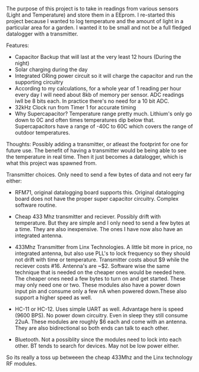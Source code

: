 The purpose of this project is to take in readings from various sensors (Light and Temperature) and store them in a EEprom. I re-started this project because I wanted to log temperature and the amount of light in a particular area for a garden. I wanted it to be small and not be a full fledged datalogger with a transmitter.

Features:
* Capacitor Backup that will last at the very least 12 hours (During the night)
* Solar charging during the day
* Integrated ORing power circuit so it will charge the capacitor and run the supporting circuitry
* According to my calculations, for a whole year of 1 reading per hour every day I will need about 8kb of memory per sensor. ADC readings iwll be 8 bits each. In practice there's no need for a 10 bit ADC.
* 32kHz Clock run from Timer 1 for accurate timing
* Why Supercapacitor? Temperature range pretty much. Lithium's only go down to 0C and often times temperatures dip below that. Supercapacitors have a range of -40C to 60C which covers the range of outdoor temperatures. 

Thoughts: Possibly adding a transmitter, or atleast the footprint for one for future use. The benefit of having a transmitter would be being able to see the temperature in real time. Then it just becomes a datalogger, which is what this project was spawned from. 

Transmitter choices. Only need to send a few bytes of data and not eery far either:
* RFM71, original datalogging board supports this. Original datalogging board does not have the proper super capacitor circuitry. Complex software routine.
* Cheap 433 Mhz transmitter and reciever. Possibly drift with temperature. But they are simple and I only need to send a few bytes at a time. They are also inexpensive. The ones I have now also have an integrated antenna. 
* 433Mhz Transmitter from Linx Technologies. A little bit more in price, no integrated antenna, but also use PLL's to lock frequency so they should not drift with time or temperature. Transmitter costs about $9 while the reciever costs #16. Antenna's are ~$2. Software wise the same technique that is needed on the cheaper ones would be needed here. The cheaper ones need a few bytes to turn on and get started. These may only need one or two. These modules also have a power down input pin and consume only a few nA when powered down.These also support a higher speed as well.

* HC-11 or HC-12. Uses simple UART as well. Advantage here is speed (9600 BPS). No power down circuitry. Even in sleep they still consume 22uA. These modules are roughly $6 each and come with an antenna. They are also bidirectional so both ends can talk to each other. 

* Bluetooth. Not a possiblity since the modules need to lock into each other. BT tends to search for devices. May not be low power either.

So its really a toss up betweeen the cheap 433Mhz and the Linx technology RF modules.
